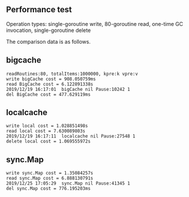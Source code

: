 ## Performance test
Operation types: single-goroutine write, 80-goroutine read, one-time GC invocation, single-goroutine delete

The comparison data is as follows.

## bigcache
```
readRoutines:80, totalItems:1000000, kpre:k vpre:v
write bigCache cost = 908.050759ms
read BigCache cost = 6.122891338s
2019/12/19 16:17:01  bigCache nil Pause:10242 1
del BigCache cost = 477.629119ms
```
## localcache
```
write local cost = 1.028851498s
read local cost = 7.630089803s
2019/12/19 16:17:11  localcache nil Pause:27548 1
delete local cost = 1.069555972s
```
## sync.Map
```
write sync.Map cost = 1.35084257s
read sync.Map cost = 6.888130791s
2019/12/25 17:05:29  sync.Map nil Pause:41345 1
del sync.Map cost = 776.195203ms
```



